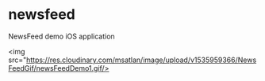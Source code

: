 # newsfeed
NewsFeed demo iOS application

<img src="https://res.cloudinary.com/msatlan/image/upload/v1535959366/NewsFeedGif/newsFeedDemo1.gif/>
